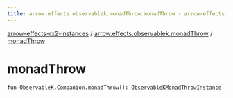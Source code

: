 ```yaml
---
title: arrow.effects.observablek.monadThrow.monadThrow - arrow-effects-rx2-instances
---
```


[arrow-effects-rx2-instances](../index.html) / [arrow.effects.observablek.monadThrow](index.html) / [monadThrow](./monad-throw.html)

# monadThrow

`fun ObservableK.Companion.monadThrow(): `[`ObservableKMonadThrowInstance`](../arrow.effects/-observable-k-monad-throw-instance.html)